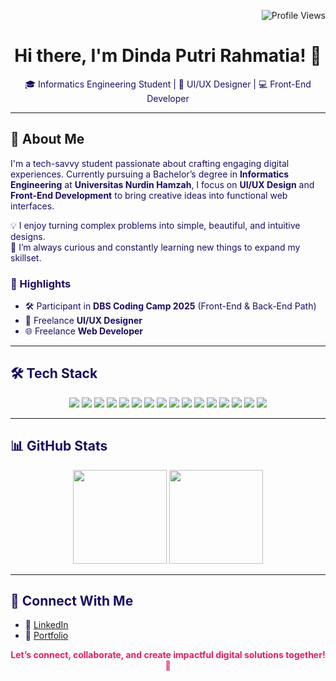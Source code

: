 <p align="right">
  <img src="https://komarev.com/ghpvc/?username=dindputr&color=E51C64" alt="Profile Views" />
</p>

<h1 align="center">Hi there, I'm Dinda Putri Rahmatia! 👋</h1>
<p align="center" style="color:#190F60;">
  🎓 Informatics Engineering Student | 🎨 UI/UX Designer | 💻 Front-End Developer
</p>

---

## 🧕 About Me

<span style="color:#190F60">
I'm a tech-savvy student passionate about crafting engaging digital experiences. Currently pursuing a Bachelor’s degree in <b>Informatics Engineering</b> at <b>Universitas Nurdin Hamzah</b>, I focus on <b>UI/UX Design</b> and <b>Front-End Development</b> to bring creative ideas into functional web interfaces.

💡 I enjoy turning complex problems into simple, beautiful, and intuitive designs.  
🧠 I’m always curious and constantly learning new things to expand my skillset.


### 📌 Highlights

- 🛠️ Participant in <b>DBS Coding Camp 2025</b> (Front-End & Back-End Path)  
- 🎨 Freelance <b>UI/UX Designer</b>
- 🌐 Freelance <b>Web Developer</b>

---

## 🛠 Tech Stack

<div align="center">

<!-- Front-End -->
<img src="https://img.shields.io/badge/HTML5-ffffff?style=flat&logo=html5&logoColor=orange&labelColor=ffffff&color=E51C64" />
<img src="https://img.shields.io/badge/CSS3-ffffff?style=flat&logo=css3&logoColor=1572B6&labelColor=ffffff&color=E51C64" />
<img src="https://img.shields.io/badge/JavaScript-ffffff?style=flat&logo=javascript&logoColor=F7DF1E&labelColor=ffffff&color=E51C64" />
<img src="https://img.shields.io/badge/TailwindCSS-ffffff?style=flat&logo=tailwind-css&logoColor=38B2AC&labelColor=ffffff&color=E51C64" />
<img src="https://img.shields.io/badge/Bootstrap-ffffff?style=flat&logo=bootstrap&logoColor=7952B3&labelColor=ffffff&color=E51C64" />

<!-- UI/UX Tools -->
<img src="https://img.shields.io/badge/Figma-ffffff?style=flat&logo=figma&logoColor=F24E1E&labelColor=ffffff&color=E51C64" />
<img src="https://img.shields.io/badge/Canva-ffffff?style=flat&logo=canva&logoColor=00C4CC&labelColor=ffffff&color=E51C64" />
<img src="https://img.shields.io/badge/Photoshop-ffffff?style=flat&logo=photoshop&logoColor=31A8FF&labelColor=ffffff&color=E51C64" />
<img src="https://img.shields.io/badge/Illustrator-ffffff?style=flat&logo=illustrator&logoColor=FF9A00&labelColor=ffffff&color=E51C64" />
<img src="https://img.shields.io/badge/CorelDRAW-ffffff?style=flat&logo=coreldraw&logoColor=00B140&labelColor=ffffff&color=E51C64" />

<!-- Tools -->
<img src="https://img.shields.io/badge/Git-ffffff?style=flat&logo=git&logoColor=F05032&labelColor=ffffff&color=E51C64" />
<img src="https://img.shields.io/badge/GitHub-ffffff?style=flat&logo=github&logoColor=181717&labelColor=ffffff&color=E51C64" />
<img src="https://img.shields.io/badge/VSCode-ffffff?style=flat&logo=visual-studio-code&logoColor=007ACC&labelColor=ffffff&color=E51C64" />

<!-- Back-End & Mobile -->
<img src="https://img.shields.io/badge/Node.js-ffffff?style=flat&logo=nodedotjs&logoColor=339933&labelColor=ffffff&color=E51C64" />
<img src="https://img.shields.io/badge/Vite-ffffff?style=flat&logo=vite&logoColor=646CFF&labelColor=ffffff&color=E51C64" />
<img src="https://img.shields.io/badge/Webpack-ffffff?style=flat&logo=webpack&logoColor=8DD6F9&labelColor=ffffff&color=E51C64" />
</div>

---

## 📊 GitHub Stats

<div align="center">
  <img src="https://github-readme-stats.vercel.app/api?username=dindputr&show_icons=true&hide_border=true&title_color=E51C64&icon_color=E51C64&text_color=190F60&bg_color=FFFFFF" height="150"/>
  <img src="https://github-readme-stats.vercel.app/api/top-langs/?username=dindputr&layout=compact&hide_border=true&title_color=E51C64&text_color=190F60&bg_color=FFFFFF" height="150"/>
</div>

---

## 🤝 Connect With Me

- 💼 [LinkedIn](https://www.linkedin.com/in/dinda-putri-rahmatia/)
- 📂 [Portfolio](https://dindaportfolio2025.my.canva.site/)

<div align="center">
  <strong style="color:#E51C64;">Let’s connect, collaborate, and create impactful digital solutions together! 🚀</strong>
</div>
